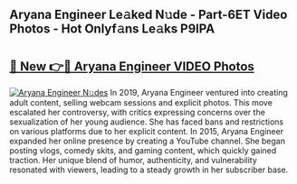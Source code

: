## Aryana Engineer Le𝚊ked N𝚞de - Part-6ET Video Photos - Hot Onlyf𝚊ns Le𝚊ks P9lPA

# <h2><a href="http://ab17146.deff.icu/?id=Aryana+Engineer">🔗 New 👉🔴 Aryana Engineer VIDEO Photos</a></h2>

[![Aryana Engineer N𝚞des](https://i.imgur.com/rIISA9y.gif)](http://ab17146.deff.icu/?id=Aryana+Engineer)
In 2019, Aryana Engineer ventured into creating adult content, selling webcam sessions and explicit photos. This move escalated her controversy, with critics expressing concerns over the sexualization of her young audience. She has faced bans and restrictions on various platforms due to her explicit content. In 2015, Aryana Engineer expanded her online presence by creating a YouTube channel. She began posting vlogs, comedy skits, and gaming content, which quickly gained traction. Her unique blend of humor, authenticity, and vulnerability resonated with viewers, leading to a steady growth in her subscriber base.
